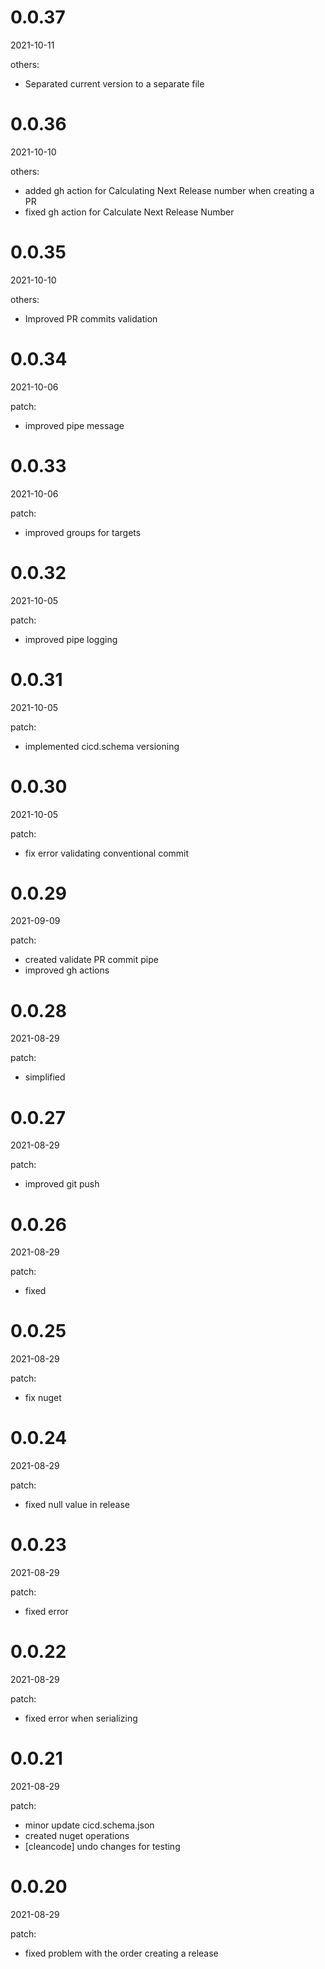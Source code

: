 <!-- START-VERSION: 0.0.37 -->
# 0.0.37
2021-10-11

others:
* Separated current version to a separate file
<!-- END-VERSION: 0.0.37 -->
<!-- START-VERSION: 0.0.36 -->
# 0.0.36
2021-10-10

others:
* added gh action for Calculating Next Release number when creating a PR
* fixed gh action for Calculate Next Release Number
<!-- END-VERSION: 0.0.36 -->
<!-- START-VERSION: 0.0.35 -->
# 0.0.35
2021-10-10

others:
* Improved PR commits validation
<!-- END-VERSION: 0.0.35 -->
<!-- START-VERSION: 0.0.34 -->
# 0.0.34
2021-10-06

patch:
* improved pipe message
<!-- END-VERSION: 0.0.34 -->
<!-- START-VERSION: 0.0.33 -->
# 0.0.33
2021-10-06

patch:
* improved groups for targets
<!-- END-VERSION: 0.0.33 -->
<!-- START-VERSION: 0.0.32 -->
# 0.0.32
2021-10-05

patch:
* improved pipe logging
<!-- END-VERSION: 0.0.32 -->
<!-- START-VERSION: 0.0.31 -->
# 0.0.31
2021-10-05

patch:
* implemented cicd.schema versioning
<!-- END-VERSION: 0.0.31 -->
<!-- START-VERSION: 0.0.30 -->
# 0.0.30
2021-10-05

patch:
* fix error validating conventional commit
<!-- END-VERSION: 0.0.30 -->
<!-- START-VERSION: 0.0.29 -->
# 0.0.29
2021-09-09

patch:
* created validate PR commit pipe
* improved gh actions
<!-- END-VERSION: 0.0.29 -->
<!-- START-VERSION: 0.0.28 -->
# 0.0.28
2021-08-29

patch:
* simplified
<!-- END-VERSION: 0.0.28 -->
<!-- START-VERSION: 0.0.27 -->
# 0.0.27
2021-08-29

patch:
* improved git push
<!-- END-VERSION: 0.0.27 -->
<!-- START-VERSION: 0.0.26 -->
# 0.0.26
2021-08-29

patch:
* fixed
<!-- END-VERSION: 0.0.26 -->
<!-- START-VERSION: 0.0.25 -->
# 0.0.25
2021-08-29

patch:
* fix nuget
<!-- END-VERSION: 0.0.25 -->
<!-- START-VERSION: 0.0.24 -->
# 0.0.24
2021-08-29

patch:
* fixed null value in release
<!-- END-VERSION: 0.0.24 -->
<!-- START-VERSION: 0.0.23 -->
# 0.0.23
2021-08-29

patch:
* fixed error
<!-- END-VERSION: 0.0.23 -->
<!-- START-VERSION: 0.0.22 -->
# 0.0.22
2021-08-29

patch:
* fixed error when serializing
<!-- END-VERSION: 0.0.22 -->
<!-- START-VERSION: 0.0.21 -->
# 0.0.21
2021-08-29

patch:
* minor update cicd.schema.json
* created nuget operations
* [cleancode] undo changes for testing
<!-- END-VERSION: 0.0.21 -->
<!-- START-VERSION: 0.0.20 -->
# 0.0.20
2021-08-29

patch:
* fixed problem with the order creating a release
<!-- END-VERSION: 0.0.20 -->